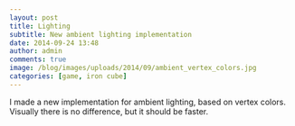 ```yaml
---
layout: post
title: Lighting
subtitle: New ambient lighting implementation
date: 2014-09-24 13:48
author: admin
comments: true
image: /blog/images/uploads/2014/09/ambient_vertex_colors.jpg
categories: [game, iron cube]
---
```

I made a new implementation for ambient lighting, based on vertex colors. Visually there is no difference, but it should be faster.


